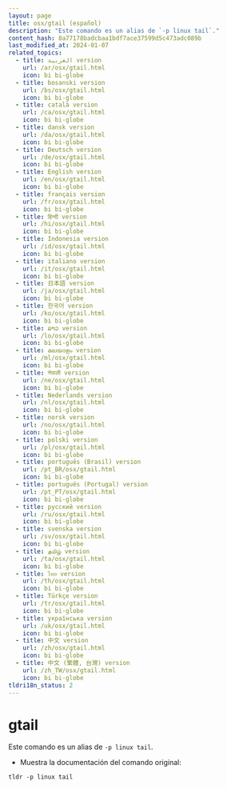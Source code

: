```yaml
---
layout: page
title: osx/gtail (español)
description: "Este comando es un alias de `-p linux tail`."
content_hash: 8a77178badcbaa1bdf7ace37599d5c473adc089b
last_modified_at: 2024-01-07
related_topics:
  - title: العربية version
    url: /ar/osx/gtail.html
    icon: bi bi-globe
  - title: bosanski version
    url: /bs/osx/gtail.html
    icon: bi bi-globe
  - title: català version
    url: /ca/osx/gtail.html
    icon: bi bi-globe
  - title: dansk version
    url: /da/osx/gtail.html
    icon: bi bi-globe
  - title: Deutsch version
    url: /de/osx/gtail.html
    icon: bi bi-globe
  - title: English version
    url: /en/osx/gtail.html
    icon: bi bi-globe
  - title: français version
    url: /fr/osx/gtail.html
    icon: bi bi-globe
  - title: हिन्दी version
    url: /hi/osx/gtail.html
    icon: bi bi-globe
  - title: Indonesia version
    url: /id/osx/gtail.html
    icon: bi bi-globe
  - title: italiano version
    url: /it/osx/gtail.html
    icon: bi bi-globe
  - title: 日本語 version
    url: /ja/osx/gtail.html
    icon: bi bi-globe
  - title: 한국어 version
    url: /ko/osx/gtail.html
    icon: bi bi-globe
  - title: ລາວ version
    url: /lo/osx/gtail.html
    icon: bi bi-globe
  - title: മലയാളം version
    url: /ml/osx/gtail.html
    icon: bi bi-globe
  - title: नेपाली version
    url: /ne/osx/gtail.html
    icon: bi bi-globe
  - title: Nederlands version
    url: /nl/osx/gtail.html
    icon: bi bi-globe
  - title: norsk version
    url: /no/osx/gtail.html
    icon: bi bi-globe
  - title: polski version
    url: /pl/osx/gtail.html
    icon: bi bi-globe
  - title: português (Brasil) version
    url: /pt_BR/osx/gtail.html
    icon: bi bi-globe
  - title: português (Portugal) version
    url: /pt_PT/osx/gtail.html
    icon: bi bi-globe
  - title: русский version
    url: /ru/osx/gtail.html
    icon: bi bi-globe
  - title: svenska version
    url: /sv/osx/gtail.html
    icon: bi bi-globe
  - title: தமிழ் version
    url: /ta/osx/gtail.html
    icon: bi bi-globe
  - title: ไทย version
    url: /th/osx/gtail.html
    icon: bi bi-globe
  - title: Türkçe version
    url: /tr/osx/gtail.html
    icon: bi bi-globe
  - title: українська version
    url: /uk/osx/gtail.html
    icon: bi bi-globe
  - title: 中文 version
    url: /zh/osx/gtail.html
    icon: bi bi-globe
  - title: 中文 (繁體, 台灣) version
    url: /zh_TW/osx/gtail.html
    icon: bi bi-globe
tldri18n_status: 2
---
```

# gtail

Este comando es un alias de `-p linux tail`.

- Muestra la documentación del comando original:

`tldr -p linux tail`
